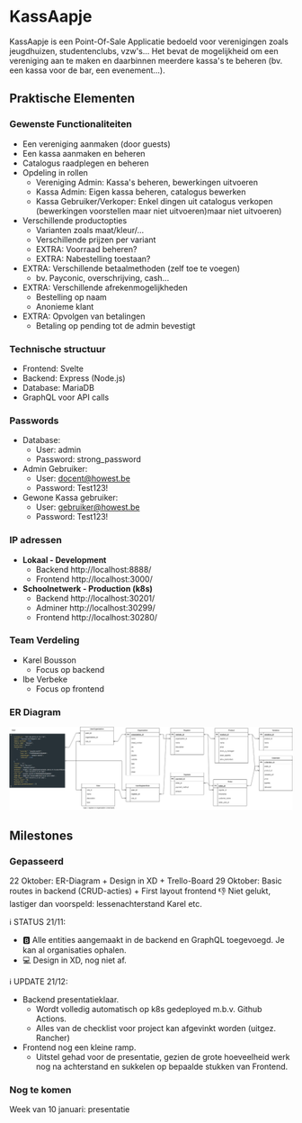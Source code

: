 # KassAapje

KassAapje is een Point-Of-Sale Applicatie bedoeld voor verenigingen zoals jeugdhuizen, studentenclubs, vzw's...
Het bevat de mogelijkheid om een vereniging aan te maken en daarbinnen meerdere kassa's te beheren (bv. een kassa voor de bar, een evenement...).

## Praktische Elementen
### Gewenste Functionaliteiten
* Een vereniging aanmaken (door guests)
* Een kassa aanmaken en beheren
* Catalogus raadplegen en beheren
* Opdeling in rollen
  * Vereniging Admin: Kassa's beheren, bewerkingen uitvoeren
  * Kassa Admin: Eigen kassa beheren, catalogus bewerken
  * Kassa Gebruiker/Verkoper: Enkel dingen uit catalogus verkopen (bewerkingen voorstellen maar niet uitvoeren)maar niet uitvoeren)
* Verschillende productopties
  * Varianten zoals maat/kleur/...
  * Verschillende prijzen per variant
  * EXTRA: Voorraad beheren?
  * EXTRA: Nabestelling toestaan?
* EXTRA: Verschillende betaalmethoden (zelf toe te voegen)
  * bv. Payconic, overschrijving, cash...
* EXTRA: Verschillende afrekenmogelijkheden
  * Bestelling op naam
  * Anonieme klant
* EXTRA: Opvolgen van betalingen
  * Betaling op pending tot de admin bevestigt

### Technische structuur
* Frontend: Svelte
* Backend: Express (Node.js)
* Database: MariaDB
* GraphQL voor API calls

### Passwords
* Database: 
  * User: admin
  * Password: strong_password
* Admin Gebruiker:
  * User: docent@howest.be
  * Password: Test123!
* Gewone Kassa gebruiker:
  * User: gebruiker@howest.be
  * Password: Test123!

### IP adressen
- **Lokaal - Development**
  - Backend http://localhost:8888/
  - Frontend http://localhost:3000/
- **Schoolnetwerk - Production (k8s)**
  - Backend http://localhost:30201/
  - Adminer http://localhost:30299/
  - Frontend http://localhost:30280/

### Team Verdeling
* Karel Bousson
  * Focus op backend 
* Ibe Verbeke
  * Focus op frontend

### ER Diagram
![ER-diagram](https://github.com/BoussonKarel/KassAapje/blob/main/documentation/img/KassAapje.drawio.png)

## Milestones
### Gepasseerd
22 Oktober: ER-Diagram + Design in XD + Trello-Board
29 Oktober: Basic routes in backend (CRUD-acties) + First layout frontend
👎 Niet gelukt, lastiger dan voorspeld: lessenachterstand Karel etc.

ℹ STATUS 21/11:
- 🅱 Alle entities aangemaakt in de backend en GraphQL toegevoegd. Je kan al organisaties ophalen.
- 💻 Design in XD, nog niet af.

ℹ UPDATE 21/12:
- Backend presentatieklaar.
  - Wordt volledig automatisch op k8s gedeployed m.b.v. Github Actions.
  - Alles van de checklist voor project kan afgevinkt worden (uitgez. Rancher)
- Frontend nog een kleine ramp.
  - Uitstel gehad voor de presentatie, gezien de grote hoeveelheid werk nog na achterstand en sukkelen op bepaalde stukken van Frontend.

### Nog te komen
Week van 10 januari: presentatie
